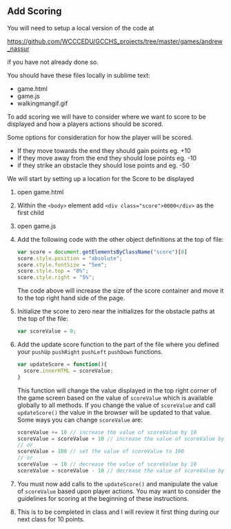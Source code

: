 ## Add Scoring

You will need to setup a local version of the code at

https://github.com/WCCCEDU/GCCHS_projects/tree/master/games/andrew_nassur

if you have not already done so.

You should have these files locally in sublime text:
- game.html
- game.js
- walkingmangif.gif

To add scoring we will have to consider where we want to score to be displayed and how a players actions should be scored.

Some options for consideration for how the player will be scored.

- If they move towards the end they should gain points eg. +10
- If they move away from the end they should lose points eg. -10
- if they strike an obstacle they should lose points and eg. -50

We will start by setting up a location for the Score to be displayed

1. open game.html
2. Within the `<body>` element add `<div class="score">0000</div>` as the first child
3. open game.js
4. Add the following code with the other object definitions at the top of file:

    ```javascript
    var score = document.getElementsByClassName("score")[0]
    score.style.position = "absolute";
    score.style.fontSize = "5em";
    score.style.top = "0%";
    score.style.right = "5%";
    ```
    The code above will increase the size of the score container and move it to the top right hand side of the page.
5. Initialize the score to zero near the initializes for the obstacle paths at the top of the file:

    ```javascript
    var scoreValue = 0;
    ```
6. Add the update score function to the part of the file where you defined your `pushUp` `pushRight` `pushLeft` `pushDown` functions.

    ```javascript
    var updateScore = function(){
      score.innerHTML = scoreValue;
    }
    ```
    This function will change the value displayed in the top right corner of the game screen based on the value of `scoreValue` which is available globally to all methods. If you change the value of `scoreValue` and call `updateScore()` the value in the browser will be updated to that value. Some ways you can change `scoreValue` are:
    ```javascript
    scoreValue += 10 // increase the value of scoreValue by 10
    scoreValue = scoreValue + 10 // increase the value of scoreValue by 10
    // or
    scoreValue = 100 // set the value of scoreValue to 100
    // or
    scoreValue -= 10 // decrease the value of scoreValue by 10
    scoreValue = scoreValue - 10 // decrease the value of scoreValue by 10
    ```
7. You must now add calls to the `updateScore()` and manipulate the value of `scoreValue` based upon player actions. You may want to consider the guidelines for scoring at the beginning of these instructions.
8. This is to be completed in class and I will review it first thing during our next class for 10 points.
